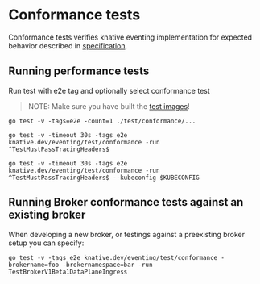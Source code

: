 # Conformance tests

Conformance tests verifies knative eventing implementation for expected behavior
described in
[specification](https://github.com/knative/eventing/tree/master/docs/spec).

## Running performance tests

Run test with e2e tag and optionally select conformance test

> NOTE: Make sure you have built the
> [test images](https://github.com/knative/eventing/tree/master/test#building-the-test-images)!

```shell
go test -v -tags=e2e -count=1 ./test/conformance/...

go test -v -timeout 30s -tags e2e knative.dev/eventing/test/conformance -run ^TestMustPassTracingHeaders$

go test -v -timeout 30s -tags e2e knative.dev/eventing/test/conformance -run ^TestMustPassTracingHeaders$ --kubeconfig $KUBECONFIG
```

## Running Broker conformance tests against an existing broker

When developing a new broker, or testings against a preexisting broker setup you
can specify:

```shell
go test -v -tags e2e knative.dev/eventing/test/conformance -brokername=foo -brokernamespace=bar -run TestBrokerV1Beta1DataPlaneIngress

```

